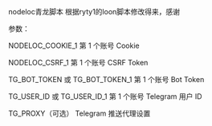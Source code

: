 nodeloc青龙脚本
根据ryty1的loon脚本修改得来，感谢

参数：

NODELOC_COOKIE_1	第 1 个账号 Cookie

NODELOC_CSRF_1	第 1 个账号 CSRF Token

TG_BOT_TOKEN 或 TG_BOT_TOKEN_1	第 1 个账号 Bot Token

TG_USER_ID 或 TG_USER_ID_1	第 1 个账号 Telegram 用户 ID

TG_PROXY（可选）	Telegram 推送代理设置

